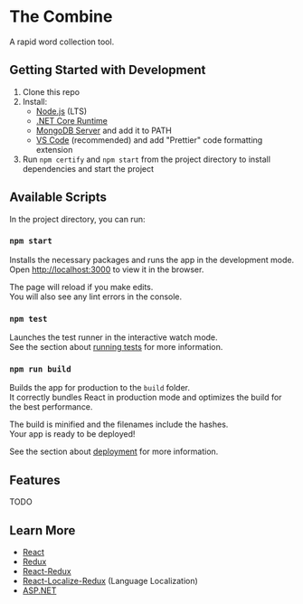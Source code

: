 # The Combine

A rapid word collection tool.

## Getting Started with Development

1. Clone this repo 
2. Install: 
    * [Node.js](https://nodejs.org/en/) (LTS)
    * [.NET Core Runtime](https://dotnet.microsoft.com/download)
    * [MongoDB Server](https://www.mongodb.com/download-center/community) and add it to PATH
    * [VS Code](https://code.visualstudio.com/download) (recommended) and add "Prettier" code formatting extension
3. Run `npm certify` and `npm start` from the project directory to install dependencies and start the project

## Available Scripts

In the project directory, you can run:

### `npm start`

Installs the necessary packages and runs the app in the development mode.<br>
Open [http://localhost:3000](http://localhost:3000) to view it in the browser.

The page will reload if you make edits.<br>
You will also see any lint errors in the console.

### `npm test`

Launches the test runner in the interactive watch mode.<br>
See the section about [running tests](https://facebook.github.io/create-react-app/docs/running-tests) for more information.

### `npm run build`

Builds the app for production to the `build` folder.<br>
It correctly bundles React in production mode and optimizes the build for the best performance.

The build is minified and the filenames include the hashes.<br>
Your app is ready to be deployed!

See the section about [deployment](https://facebook.github.io/create-react-app/docs/deployment) for more information.

## Features

TODO

## Learn More

* [React](https://reactjs.org/)  
* [Redux](https://redux.js.org/)  
* [React-Redux](https://redux.js.org/basics/usage-with-react)  
* [React-Localize-Redux](https://ryandrewjohnson.github.io/react-localize-redux/) (Language Localization)  
* [ASP.NET](https://docs.microsoft.com/en-us/aspnet/core/getting-started/?view=aspnetcore-2.2)
